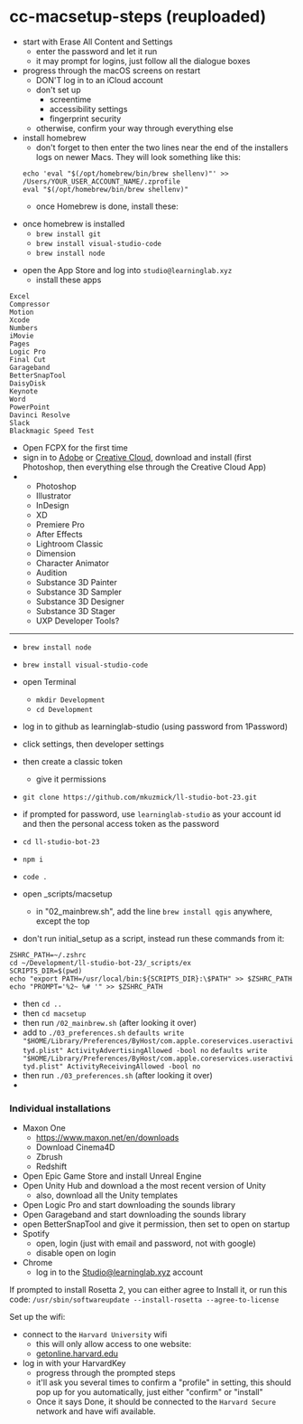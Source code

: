 # cc-macsetup-steps (reuploaded)

* start with Erase All Content and Settings
	* enter the password and let it run
	* it may prompt for logins, just follow all the dialogue boxes
* progress through the macOS screens on restart
	* DON'T log in to an iCloud account
	* don't set up
		* screentime
		* accessibility settings
		* fingerprint security
	* otherwise, confirm your way through everything else
* install homebrew
    - don't forget to then enter the two lines near the end of the installers logs on newer Macs.  They will look something like this:
    ```
    echo 'eval "$(/opt/homebrew/bin/brew shellenv)"' >> /Users/YOUR_USER_ACCOUNT_NAME/.zprofile
    eval "$(/opt/homebrew/bin/brew shellenv)"
    ```
	*	once Homebrew is done, install these: 
- once homebrew is installed
    - `brew install git`
    - `brew install visual-studio-code`
    - `brew install node`
* open the App Store and log into `studio@learninglab.xyz`
	* install these apps
```
Excel
Compressor
Motion
Xcode
Numbers
iMovie
Pages
Logic Pro
Final Cut
Garageband
BetterSnapTool
DaisyDisk
Keynote
Word
PowerPoint
Davinci Resolve
Slack
Blackmagic Speed Test
```
- Open FCPX for the first time
- sign in to [Adobe](https://www.adobe.com) or [Creative Cloud](https://creativecloud.adobe.com/cc/), download and install (first Photoshop, then everything else through the Creative Cloud App)
- 
    - Photoshop
    - Illustrator
    - InDesign
    - XD
    - Premiere Pro
    - After Effects
    - Lightroom Classic
    - Dimension
    - Character Animator
    - Audition
    - Substance 3D Painter
    - Substance 3D Sampler
    - Substance 3D Designer
    - Substance 3D Stager
    - UXP Developer Tools?

____________

- `brew install node`
- `brew install visual-studio-code`

- open Terminal 
	- `mkdir Development`
	- `cd Development`
- log in to github as learninglab-studio (using password from 1Password)
- click settings, then developer settings
- then create a classic token
	- give it permissions
- `git clone https://github.com/mkuzmick/ll-studio-bot-23.git`
- if prompted for password, use `learninglab-studio` as your account id and then the personal access token as the password
- `cd ll-studio-bot-23`

- `npm i`
- `code .`
- open _scripts/macsetup
	- in "02_mainbrew.sh", add the line `brew install qgis` anywhere, except the top
- don't run initial_setup as a script, instead run these commands from it:

```
ZSHRC_PATH=~/.zshrc
cd ~/Development/ll-studio-bot-23/_scripts/ex
SCRIPTS_DIR=$(pwd)
echo "export PATH=/usr/local/bin:${SCRIPTS_DIR}:\$PATH" >> $ZSHRC_PATH
echo "PROMPT='%2~ %# '" >> $ZSHRC_PATH
```
- then `cd ..`
- then `cd macsetup`
- then run `/02_mainbrew.sh` (after looking it over)
- add to `./03_preferences.sh`
`defaults write "$HOME/Library/Preferences/ByHost/com.apple.coreservices.useractivityd.plist" ActivityAdvertisingAllowed -bool no`
`defaults write "$HOME/Library/Preferences/ByHost/com.apple.coreservices.useractivityd.plist" ActivityReceivingAllowed -bool no `
- then run `./03_preferences.sh` (after looking it over)
- 

### Individual installations
- Maxon One
	- https://www.maxon.net/en/downloads
	- Download Cinema4D
	- Zbrush
	- Redshift
- Open Epic Game Store and install Unreal Engine
- Open Unity Hub and download a the most recent version of Unity
	- also, download all the Unity templates
- Open Logic Pro and start downloading the sounds library
- Open Garageband and start downloading the sounds library 
- open BetterSnapTool and give it permission, then set to open on startup
- Spotify
    - open, login (just with email and password, not with google)
    - disable open on login
- Chrome
	- log in to the Studio@learninglab.xyz account


If prompted to install Rosetta 2, you can either agree to Install it, or run this code: 
`/usr/sbin/softwareupdate --install-rosetta --agree-to-license
`

Set up the wifi: 
- connect to the `Harvard University` wifi
	- this will only allow access to one website: 
	- [getonline.harvard.edu](http://getonline.harvard.edu)
- log in with your HarvardKey
	- progress through the prompted steps
	- it'll ask you several times to confirm a "profile" in setting, this should pop up for you automatically, just either "confirm" or "install"
	- Once it says Done, it should be connected to the `Harvard Secure` network and have wifi available.